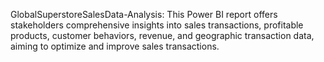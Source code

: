  GlobalSuperstoreSalesData-Analysis:
 This Power BI report offers stakeholders comprehensive insights into sales transactions, profitable products, customer behaviors, revenue, and geographic transaction data, aiming to optimize and improve sales transactions.
